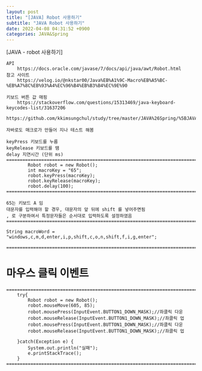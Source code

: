 ```yaml
---
layout: post
title: "[JAVA] Robot 사용하기"
subtitle: "JAVA Robot 사용하기"
date: 2022-04-08 04:31:52 +0900
categories: JAVA&Spring
---
```

[JAVA - robot 사용하기]

	API
		https://docs.oracle.com/javase/7/docs/api/java/awt/Robot.html
	참고 사이트
		https://velog.io/@nkstar00/Java%EB%A1%9C-Macro%EB%A5%BC-%EB%A7%8C%EB%93%A4%EC%96%B4%EB%B3%B4%EC%9E%90

	키보드 버튼 값 매핑
		https://stackoverflow.com/questions/15313469/java-keyboard-keycodes-list/31637206

	https://github.com/kkimsungchul/study/tree/master/JAVA%26Spring/%5BJAVA%5D%20Robot%20%EC%82%AC%EC%9A%A9%ED%95%98%EA%B8%B0

	자바로도 매크로가 만들어 지나 테스트 해봄

	keyPress 키보드를 누름
	keyRelease 키보드를 땜
	delay 지연시간 (단위 ms)
	==================================================================================================================================================
			Robot robot = new Robot();
			int macroKey = "65";
			robot.keyPress(macroKey);
			robot.keyRelease(macroKey);
			robot.delay(100);	
	==================================================================================================================================================

	65는 키보드 A 임
	대문자를 입력해야 할 경우, 대문자의 앞 뒤에 shift 를 넣어주면됨
	, 로 구분하여서 특정문자들은 순서대로 입력하도록 설정하였음
	==================================================================================================================================================
	
	String macroWord = "windows,c,m,d,enter,i,p,shift,c,o,n,shift,f,i,g,enter";
	
	==================================================================================================================================================


	
	
	
# 마우스 클릭 이벤트

	
	======================================================================================================
        try{
            Robot robot = new Robot();
            robot.mouseMove(605, 85);
            robot.mousePress(InputEvent.BUTTON1_DOWN_MASK);//좌클릭 다운
            robot.mouseRelease(InputEvent.BUTTON1_DOWN_MASK);//좌클릭 업
            robot.mousePress(InputEvent.BUTTON1_DOWN_MASK);//좌클릭 다운
            robot.mouseRelease(InputEvent.BUTTON1_DOWN_MASK);//좌클릭 업

        }catch(Exception e) {
            System.out.println("실패");
            e.printStackTrace();
        }
	======================================================================================================
